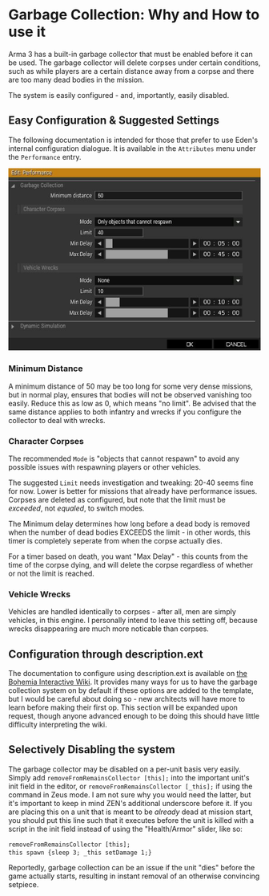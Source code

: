 # Garbage Collection: Why and How to use it


Arma 3 has a built-in garbage collector that must be enabled before it can be used. The garbage collector will delete corpses under certain conditions, such as while players are a certain distance away from a corpse and there are too many dead bodies in the mission.

The system is easily configured - and, importantly, easily disabled. 

## Easy Configuration & Suggested Settings
The following documentation is intended for those that prefer to use Eden's internal configuration dialogue. It is available in the `Attributes` menu under the `Performance` entry.

<p align="center">
  <img src="images/gc_dialog.jpg" />
</p>

### Minimum Distance

A minimum distance of 50 may be too long for some very dense missions, but in normal play, ensures that bodies will not be observed vanishing too easily. Reduce this as low as 0, which means "no limit". Be advised that the same distance applies to both infantry and wrecks if you configure the collector to deal with wrecks.

### Character Corpses

The recommended `Mode` is "objects that cannot respawn" to avoid any possible issues with respawning players or other vehicles.

The suggested `Limit` needs investigation and tweaking: 20-40 seems fine for now. Lower is better for missions that already have performance issues. Corpses are deleted as configured, but note that the limit must be *exceeded*, not *equaled*, to switch modes.

The Minimum delay determines how long before a dead body is removed when the number of dead bodies EXCEEDS the limit - in other words, this timer is completely seperate from when the corpse actually dies.

For a timer based on death, you want "Max Delay" - this counts from the time of the corpse dying, and will delete the corpse regardless of whether or not the limit is reached.

### Vehicle Wrecks

Vehicles are handled identically to corpses - after all, men are simply vehicles, in this engine. I personally intend to leave this setting off, because wrecks disappearing are much more noticable than corpses.

## Configuration through description.ext

The documentation to configure using description.ext is available on [the Bohemia Interactive Wiki](https://community.bistudio.com/wiki/Description.ext#Corpse_.26_Wreck_Management). It provides many ways for us to have the garbage collection system on by default if these options are added to the template, but I would be careful about doing so - new architects will have more to learn before making their first op. This section will be expanded upon request, though anyone advanced enough to be doing this should have little difficulty interpreting the wiki.

## Selectively Disabling the system

The garbage collector may be disabled on a per-unit basis very easily. 
Simply add `removeFromRemainsCollector [this];` into the important unit's init field in the editor, or `removeFromRemainsCollector [_this];` if using the command in Zeus mode. I am not sure why you would need the latter, but it's important to keep in mind ZEN's additional underscore before it. If you are placing this on a unit that is meant to be *already* dead at mission start, you should put this line such that it executes before the unit is killed with a script in the init field instead of using the "Health/Armor" slider, like so:
```sqf
removeFromRemainsCollector [this];
this spawn {sleep 3; _this setDamage 1;}
```

Reportedly, garbage collection can be an issue if the unit "dies" before the game actually starts, resulting in instant removal of an otherwise convincing setpiece.